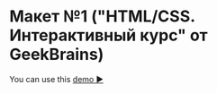 # Макет №1 ("HTML/CSS. Интерактивный курс" от GeekBrains) 

You can use this [demo ▶️](https://julia-kalyukh.github.io/website1_NewAutomation)
